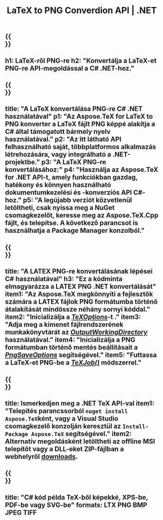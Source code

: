 ﻿---
translation: true
template: /_templates/_conversion-child-net.md
title: LaTeX to PNG Converdion API | .NET
description: LaTeX-PNG konvertálási funkció. Integrálja ezt a helyszíni .NET-könyvtárat a projektjébe, vagy használjon többplatformos alkalmazásokat a LaTeX PNG-re konvertálásához.
keywords: latex a png api nethez, latex2png integrálja a c#
url: /net/conversion/latex-to-png/
family: tex
platformtag: net
feature: conversion
informat: LATEX
outformat: PNG
otherformats: BMP JPEG TIFF PDF SVG XPS
---

{{<section banner>}}
---
h1: LaTeX-ről PNG-re
h2: "Konvertálja a LaTeX-et PNG-re API-megoldással a C# .NET-hez."
---

{{<section overview>}}
---
title: "A LaTeX konvertálása PNG-re C# .NET használatával"
p1: "Az Aspose.TeX for LaTeX to PNG konverter a LaTeX fájlt PNG képpé alakítja a C# által támogatott bármely nyelv használatával."
p2: "Az itt látható API felhasználható saját, többplatformos alkalmazás létrehozására, vagy integrálható a .NET-projektbe."
p3: "A LaTeX PNG-re konvertálásához:"
p4: "Használja az Aspose.TeX for .NET API-t, amely funkciókban gazdag, hatékony és könnyen használható dokumentumkezelési és -konverziós API C#-hoz."
p5: "A legújabb verziót közvetlenül letöltheti, csak nyissa meg a NuGet csomagkezelőt, keresse meg az Aspose.TeX.Cpp fájlt, és telepítse. A következő parancsot is használhatja a Package Manager konzolból."
---

{{<section feature1>}}
---
title: "A LATEX PNG-re konvertálásának lépései C# használatával"
h3: "Ez a kódminta elmagyarázza a LATEX PNG .NET konvertálását"
item1: "Az Aspose.TeX megkönnyíti a fejlesztők számára a LATEX fájlok PNG formátumba történő átalakítását mindössze néhány sornyi kóddal."
item2: "Inicializálja a [*TeXOptions*](https://reference.aspose.com/tex/net/aspose.tex/texoptions/)-t ."
item3: "Adja meg a kimenet fájlrendszerének munkakönyvtárát az [*OutputWorkingDirectory*](https://reference.aspose.com/tex/net/aspose.tex/texoptions/outputworkingdirectory/) használatával."
item4: "Inicializálja a PNG formátumban történő mentés beállításait a [*PngSaveOptions*](https://reference.aspose.com/tex/net/aspose.tex.presentation.image/pngsaveoptions/) segítségével."
item5: "Futtassa a LaTeX-et PNG-be a [*TeXJob()*](https://reference.aspose.com/tex/net/aspose.tex/texjob/) módszerrel."
---

{{<section feature2>}}
---
title: Ismerkedjen meg a .NET TeX API-val
item1: "Telepítés parancssorból ```nuget install Aspose.TeX```ként, vagy a Visual Studio csomagkezelő konzolján keresztül az ```Install-Package Aspose.TeX``` segítségével."
item2: Alternatív megoldásként letöltheti az offline MSI telepítőt vagy a DLL-eket ZIP-fájlban a  webhelyről  [downloads](https://releases.aspose.com/tex/net).
---

{{<section widget>}}
---
title: "C# kód példa TeX-ből képekké, XPS-be, PDF-be vagy SVG-be"
formats: LTX PNG BMP JPEG TIFF
---